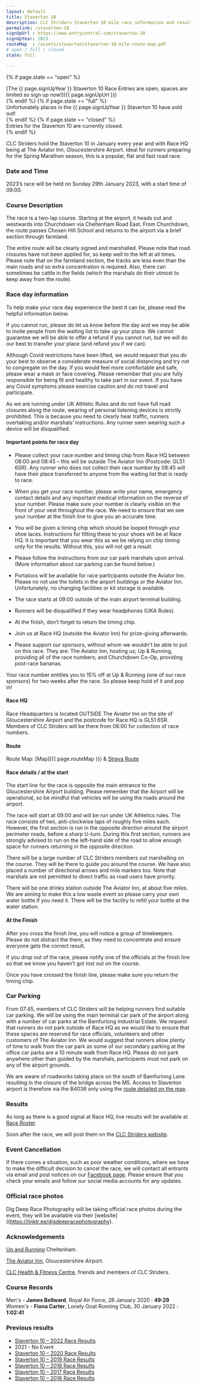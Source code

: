```yaml
---
layout: default
title: Staverton 10
description: CLC Striders Staverton 10 mile race information and results page
permalink: /staverton-10
signUpUrl : https://www.entrycentral.com/staverton-10
signUpYear: 2023
routeMap  : /assets/staverton/staverton-10-mile-route-map.pdf 
# open / full / closed
state: full

---
```


 {% if page.state == "open" %}
<div class="alert alert-success" role="alert">
[The {{ page.signUpYear }} Staverton 10 Race Entries are open, spaces are limited so sign up now!]({{ page.signUpUrl }})
</div>
{% endif %}
 {% if page.state == "full" %}
<div class="alert alert-warning" role="alert">
Unfortunately places in the {{ page.signUpYear }} Staverton 10 have sold out!
</div>
{% endif %}
 {% if page.state == "closed" %}
<div class="alert alert-danger" role="alert">
Entries for the Staverton 10 are currently closed.
</div>
{% endif %}

CLC Striders hold the Staverton 10 in January every year and with Race HQ being at The Aviator Inn, Gloucestershire Airport. Ideal for runners preparing for the Spring Marathon season, this is a popular, flat and fast road race. 

### Date and Time

2023’s race will be held on Sunday 29th January 2023, with a start time of 09:00.

### Course Description

The race is a two-lap course. Starting at the airport, it heads out and westwards into Churchdown via Cheltenham Road East. From Churchdown, the route passes Chosen Hill School and returns to the airport via a brief section through farmland.
 
The entire route will be clearly signed and marshalled. Please note that road closures have not been applied for, so keep well to the left at all times. Please note that on the farmland section, the tracks are less even than the main roads and so extra concentration is required. Also, there can sometimes be cattle in the fields (which the marshals do their utmost to keep away from the route).

### Race day information

To help make your race day experience the best it can be, please read the helpful information below. 
 
If you cannot run, please do let us know before the day and we may be able to invite people from the waiting list to take up your place. We cannot guarantee we will be able to offer a refund if you cannot run, but we will do our best to transfer your place (and refund you if we can). 

Although Covid restrictions have been lifted, we would request that you do your best to observe a considerate measure of social distancing and try not to congregate on the day.  If you would feel more comfortable and safe, please wear a mask or face covering.  Please remember that you are fully responsible for being fit and healthy to take part in our event. If you have any Covid symptoms please exercise caution and do not travel and participate. 

As we are running under UK Athletic Rules and do not have full road closures along the route, wearing of personal listening devices is strictly prohibited. This is because you need to clearly hear traffic, runners overtaking and/or marshals’ instructions. Any runner seen wearing such a device will be disqualified. 

#### Important points for race day
 
* Please collect your race number and timing chip from Race HQ between 08:00 and 08:45 – this will be outside The Aviator Inn (Postcode: GL51 6SR). Any runner who does not collect their race number by 08:45 will have their place transferred to anyone from the waiting list that is ready to race. 
 
* When you get your race number, please write your name, emergency contact details and any important medical information on the reverse of your number. Please make sure your number is clearly visible on the front of your vest throughout the race. We need to ensure that we see your number at the finish line to give you an accurate time. 
 
* You will be given a timing chip which should be looped through your shoe laces. Instructions for fitting these to your shoes will be at Race HQ. It is important that you wear this as we be relying on chip timing only for the results. Without this, you will not get a result. 
 
* Please follow the instructions from our car park marshals upon arrival. (More information about car parking can be found below.)
 
* Portaloos will be available for race participants outside the Aviator Inn. Please no not use the toilets in the airport buildings or the Aviator Inn. Unfortunately, no changing facilities or kit storage is available.
 
* The race starts at 09:00 outside of the main airport terminal building. 
 
* Runners will be disqualified if they wear headphones (UKA Rules). 
 
* At the finish, don’t forget to return the timing chip. 
 
* Join us at Race HQ (outside the Aviator Inn) for prize-giving afterwards. 
 
* Please support our sponsors, without whom we wouldn't be able to put on this race. They are: The Aviator Inn, hosting us; Up & Running, providing all of the race numbers; and Churchdown Co-Op, providing post-race bananas. 
 
Your race number entitles you to 15% off at Up & Running (one of our race sponsors) for two weeks after the race. So please keep hold of it and pop in!

#### Race HQ

Race Headquarters is located OUTSIDE The Aviator Inn on the site of Gloucestershire Airport and the postcode for Race HQ is GL51 6SR. Members of CLC Striders will be there from 08:00 for collection of race numbers. 

#### Route

Route Map: [Map]({{ page.routeMap }}) & [Strava Route](https://www.strava.com/routes/7184956)

#### Race details / at the start

The start line for the race is opposite the main entrance to the Gloucestershire Airport building. Please remember that the Airport will be operational, so be mindful that vehicles will be using the roads around the airport. 
 
The race will start at 09:00 and will be run under UK Athletics rules. The race consists of two, anti-clockwise laps of roughly five miles each. However, the first section is run in the opposite direction around the airport perimeter roads, before a sharp U-turn. During this first section, runners are strongly advised to run on the left-hand side of the road to allow enough space for runners returning in the opposite direction. 
 
There will be a large number of CLC Striders members out marshalling on the course. They will be there to guide you around the course. We have also placed a number of directional arrows and mile markers too. Note that marshals are not permitted to direct traffic as road users have priority. 
 
There will be one drinks station outside The Aviator Inn, at about five miles. We are aiming to make this a low waste event so please carry your own water bottle if you need it. There will be the facility to refill your bottle at the water station.
 
#### At the Finish

After you cross the finish line, you will notice a group of timekeepers. Please do not distract the them, as they need to concentrate and ensure everyone gets the correct result. 
 
If you drop out of the race, please notify one of the officials at the finish line so that we know you haven’t got lost out on the course. 
 
Once you have crossed the finish line, please make sure you return the timing chip. 
 
### Car Parking

From 07:45, members of CLC Striders will be helping runners find suitable car parking. We will be using the main terminal car park of the airport along with a number of car parks at the Bamfurlong Industrial Estate. We request that runners do not park outside of Race HQ as we would like to ensure that these spaces are reserved for race officials, volunteers and other customers of The Aviator Inn. We would suggest that runners allow plenty of time to walk from the car park as some of our secondary parking at the office car parks are a 10 minute walk from Race HQ. Please do not park anywhere other than guided by the marshals, participants must not park on any of the airport grounds.

We are aware of roadworks taking place on the south of Bamfurlong Lane resulting in the closure of the bridge across the M5. Access to Staverton airport is therefore via the B4036 only using the [route detailed on the map](/images/2023/01/2023-01-07-Staverton-10-access.jpeg "route detailed on the map") .

### Results

As long as there is a good signal at Race HQ, live results will be available at [Race Roster](https://results.raceroster.com/results/ag7ub3ad9mx7r4ch).

Soon after the race, we will post them on the [CLC Striders website](https://clcstriders-runningclub.co.uk).

### Event Cancellation

If there comes a situation, such as poor weather conditions, where we have to make the difficult decision to cancel the race, we will contact all entrants via email and post notices on our [Facebook page](https://www.facebook.com/CLCStriders/). Please ensure that you check your emails and follow our social media accounts for any updates. 

### Official race photos

Dig Deep Race Photography will be taking official race photos during the event, they will be available via their [website]((https://linktr.ee/digdeepracephotography).

### Acknowledgements

[Up and Running](https://www.upandrunning.co.uk/) Cheltenham.

[The Aviator Inn](https://www.theaviatorglos.co.uk/), Gloucestershire Airport.

[CLC Health & Fitness Centre](https://fitness.cheltladiescollege.org/),  friends and members of CLC Striders.

### Course Records

Men's - **James Bellward**, Royal Air Force, 26 January 2020 : **49:29**  
Women's - **Fiona Carter**, Lonely Goat Running Club, 30 January 2022 : **1:02:41**

### Previous results

- [Staverton 10 – 2022 Race Results](/assets/staverton/staverton-10-mile-results-2022.pdf)
- 2021 - No Event
- [Staverton 10 – 2020 Race Results](/assets/staverton/staverton-10-mile-results-2020.pdf)
- [Staverton 10 – 2019 Race Results](/assets/staverton/staverton-10-mile-results-2019.pdf)
- [Staverton 10 – 2018 Race Results](/assets/staverton/staverton-10-mile-results-2018.pdf)
- [Staverton 10 – 2017 Race Results](/assets/staverton/staverton-10-mile-results-2017.pdf)
- [Staverton 10 – 2016 Race Results](/assets/staverton/staverton-10-mile-results-2016.pdf)
